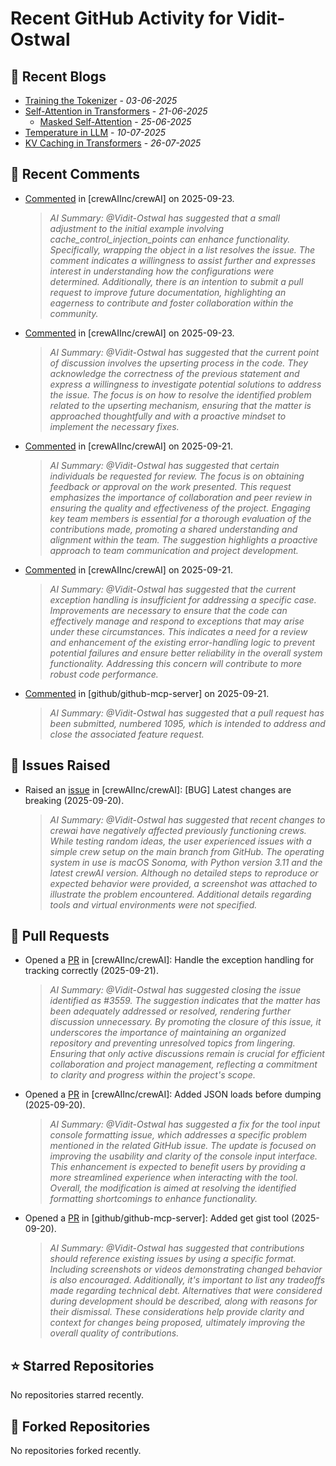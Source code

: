 # Recent GitHub Activity for Vidit-Ostwal

## 📝 Recent Blogs
- [Training the Tokenizer](https://www.notion.so/207e478805d48090b34fcc5c8e8c3c01?v=207e478805d480cfac6c000ca3c80482) - *03-06-2025*
- [Self-Attention in Transformers](https://www.notion.so/viditostwal/Self-Attention-in-Transformers-216e478805d48005b515fac90e1d76e0) - *21-06-2025*
  - [Masked Self-Attention](https://www.notion.so/viditostwal/Self-Attention-in-Transformers-216e478805d48005b515fac90e1d76e0) - *25-06-2025*
- [Temperature in LLM](https://open.substack.com/pub/viditostwal/p/how-does-temperature-changes-the?r=m52qu&utm_campaign=post&utm_medium=web&showWelcomeOnShare=false) - *10-07-2025*
- [KV Caching in Transformers](https://open.substack.com/pub/viditostwal/p/kv-key-value-cache-in-transformers?r=m52qu&utm_campaign=post&utm_medium=web&showWelcomeOnShare=false) - *26-07-2025*
## 💬 Recent Comments
- [Commented](https://github.com/crewAIInc/crewAI/issues/3535#issuecomment-3324403537) in [crewAIInc/crewAI] on 2025-09-23.
  > *AI Summary: @Vidit-Ostwal has suggested that a small adjustment to the initial example involving cache_control_injection_points can enhance functionality. Specifically, wrapping the object in a list resolves the issue. The comment indicates a willingness to assist further and expresses interest in understanding how the configurations were determined. Additionally, there is an intention to submit a pull request to improve future documentation, highlighting an eagerness to contribute and foster collaboration within the community.*
- [Commented](https://github.com/crewAIInc/crewAI/issues/3574#issuecomment-3324395627) in [crewAIInc/crewAI] on 2025-09-23.
  > *AI Summary: @Vidit-Ostwal has suggested that the current point of discussion involves the upserting process in the code. They acknowledge the correctness of the previous statement and express a willingness to investigate potential solutions to address the issue. The focus is on how to resolve the identified problem related to the upserting mechanism, ensuring that the matter is approached thoughtfully and with a proactive mindset to implement the necessary fixes.*
- [Commented](https://github.com/crewAIInc/crewAI/pull/3563#issuecomment-3315631070) in [crewAIInc/crewAI] on 2025-09-21.
  > *AI Summary: @Vidit-Ostwal has suggested that certain individuals be requested for review. The focus is on obtaining feedback or approval on the work presented. This request emphasizes the importance of collaboration and peer review in ensuring the quality and effectiveness of the project. Engaging key team members is essential for a thorough evaluation of the contributions made, promoting a shared understanding and alignment within the team. The suggestion highlights a proactive approach to team communication and project development.*
- [Commented](https://github.com/crewAIInc/crewAI/issues/3559#issuecomment-3315568077) in [crewAIInc/crewAI] on 2025-09-21.
  > *AI Summary: @Vidit-Ostwal has suggested that the current exception handling is insufficient for addressing a specific case. Improvements are necessary to ensure that the code can effectively manage and respond to exceptions that may arise under these circumstances. This indicates a need for a review and enhancement of the existing error-handling logic to prevent potential failures and ensure better reliability in the overall system functionality. Addressing this concern will contribute to more robust code performance.*
- [Commented](https://github.com/github/github-mcp-server/issues/1047#issuecomment-3315542257) in [github/github-mcp-server] on 2025-09-21.
  > *AI Summary: @Vidit-Ostwal has suggested that a pull request has been submitted, numbered 1095, which is intended to address and close the associated feature request.*

## 🐛 Issues Raised
- Raised an [issue](https://github.com/crewAIInc/crewAI/issues/3559) in [crewAIInc/crewAI]: [BUG] Latest changes are breaking (2025-09-20).
  > *AI Summary: @Vidit-Ostwal has suggested that recent changes to crewai have negatively affected previously functioning crews. While testing random ideas, the user experienced issues with a simple crew setup on the main branch from GitHub. The operating system in use is macOS Sonoma, with Python version 3.11 and the latest crewAI version. Although no detailed steps to reproduce or expected behavior were provided, a screenshot was attached to illustrate the problem encountered. Additional details regarding tools and virtual environments were not specified.*

## 🚀 Pull Requests
- Opened a [PR](https://github.com/crewAIInc/crewAI/pull/3563) in [crewAIInc/crewAI]: Handle the exception handling for tracking correctly (2025-09-21).
  > *AI Summary: @Vidit-Ostwal has suggested closing the issue identified as #3559. The suggestion indicates that the matter has been adequately addressed or resolved, rendering further discussion unnecessary. By promoting the closure of this issue, it underscores the importance of maintaining an organized repository and preventing unresolved topics from lingering. Ensuring that only active discussions remain is crucial for efficient collaboration and project management, reflecting a commitment to clarity and progress within the project's scope.*
- Opened a [PR](https://github.com/crewAIInc/crewAI/pull/3558) in [crewAIInc/crewAI]: Added JSON loads before dumping (2025-09-20).
  > *AI Summary: @Vidit-Ostwal has suggested a fix for the tool input console formatting issue, which addresses a specific problem mentioned in the related GitHub issue. The update is focused on improving the usability and clarity of the console input interface. This enhancement is expected to benefit users by providing a more streamlined experience when interacting with the tool. Overall, the modification is aimed at resolving the identified formatting shortcomings to enhance functionality.*
- Opened a [PR](https://github.com/github/github-mcp-server/pull/1105) in [github/github-mcp-server]: Added get gist tool (2025-09-20).
  > *AI Summary: @Vidit-Ostwal has suggested that contributions should reference existing issues by using a specific format. Including screenshots or videos demonstrating changed behavior is also encouraged. Additionally, it's important to list any tradeoffs made regarding technical debt. Alternatives that were considered during development should be described, along with reasons for their dismissal. These considerations help provide clarity and context for changes being proposed, ultimately improving the overall quality of contributions.*

## ⭐ Starred Repositories
No repositories starred recently.

## 🍴 Forked Repositories
No repositories forked recently.
